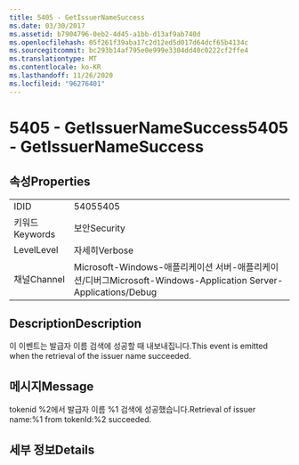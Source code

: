 ```yaml
---
title: 5405 - GetIssuerNameSuccess
ms.date: 03/30/2017
ms.assetid: b7904796-0eb2-4d45-a1bb-d13af9ab740d
ms.openlocfilehash: 05f261f39aba17c2d12ed5d017d64dcf65b4134c
ms.sourcegitcommit: bc293b14af795e0e999e3304dd40c0222cf2ffe4
ms.translationtype: MT
ms.contentlocale: ko-KR
ms.lasthandoff: 11/26/2020
ms.locfileid: "96276401"
---
```

# <a name="5405---getissuernamesuccess"></a><span data-ttu-id="49f10-102">5405 - GetIssuerNameSuccess</span><span class="sxs-lookup"><span data-stu-id="49f10-102">5405 - GetIssuerNameSuccess</span></span>

## <a name="properties"></a><span data-ttu-id="49f10-103">속성</span><span class="sxs-lookup"><span data-stu-id="49f10-103">Properties</span></span>  
  
|||  
|-|-|  
|<span data-ttu-id="49f10-104">ID</span><span class="sxs-lookup"><span data-stu-id="49f10-104">ID</span></span>|<span data-ttu-id="49f10-105">5405</span><span class="sxs-lookup"><span data-stu-id="49f10-105">5405</span></span>|  
|<span data-ttu-id="49f10-106">키워드</span><span class="sxs-lookup"><span data-stu-id="49f10-106">Keywords</span></span>|<span data-ttu-id="49f10-107">보안</span><span class="sxs-lookup"><span data-stu-id="49f10-107">Security</span></span>|  
|<span data-ttu-id="49f10-108">Level</span><span class="sxs-lookup"><span data-stu-id="49f10-108">Level</span></span>|<span data-ttu-id="49f10-109">자세히</span><span class="sxs-lookup"><span data-stu-id="49f10-109">Verbose</span></span>|  
|<span data-ttu-id="49f10-110">채널</span><span class="sxs-lookup"><span data-stu-id="49f10-110">Channel</span></span>|<span data-ttu-id="49f10-111">Microsoft-Windows-애플리케이션 서버-애플리케이션/디버그</span><span class="sxs-lookup"><span data-stu-id="49f10-111">Microsoft-Windows-Application Server-Applications/Debug</span></span>|  
  
## <a name="description"></a><span data-ttu-id="49f10-112">Description</span><span class="sxs-lookup"><span data-stu-id="49f10-112">Description</span></span>  

 <span data-ttu-id="49f10-113">이 이벤트는 발급자 이름 검색에 성공할 때 내보내집니다.</span><span class="sxs-lookup"><span data-stu-id="49f10-113">This event is emitted when the retrieval of the issuer name succeeded.</span></span>  
  
## <a name="message"></a><span data-ttu-id="49f10-114">메시지</span><span class="sxs-lookup"><span data-stu-id="49f10-114">Message</span></span>  

 <span data-ttu-id="49f10-115">tokenid %2에서 발급자 이름 %1 검색에 성공했습니다.</span><span class="sxs-lookup"><span data-stu-id="49f10-115">Retrieval of issuer name:%1 from tokenId:%2 succeeded.</span></span>  
  
## <a name="details"></a><span data-ttu-id="49f10-116">세부 정보</span><span class="sxs-lookup"><span data-stu-id="49f10-116">Details</span></span>
